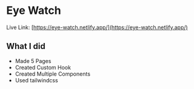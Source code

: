 # Eye Watch

Live Link: [https://eye-watch.netlify.app/](https://eye-watch.netlify.app/)

## What I did

- Made 5 Pages
- Created Custom Hook
- Created Multiple Components
- Used tailwindcss
